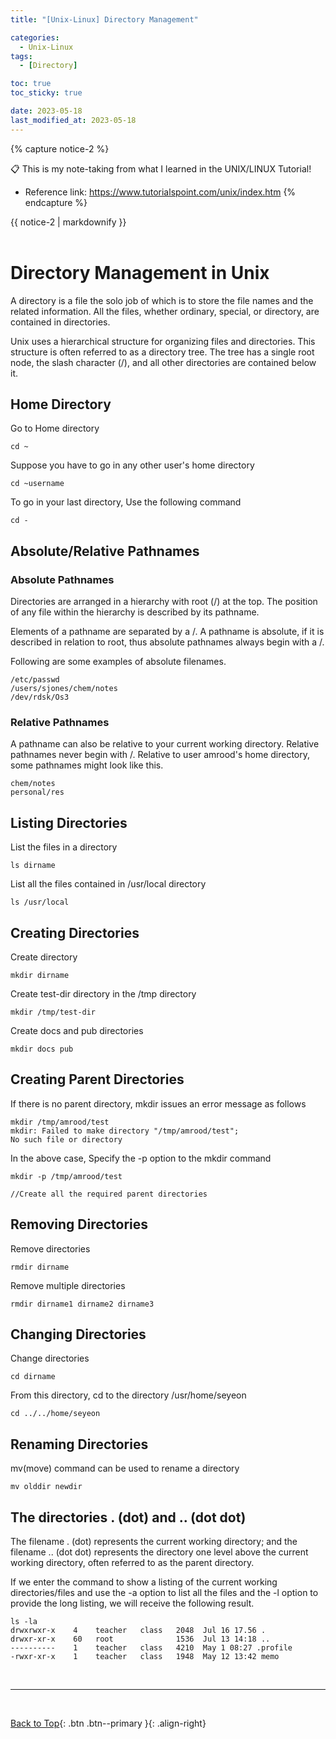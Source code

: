 ```yaml
---
title: "[Unix-Linux] Directory Management"

categories:
  - Unix-Linux
tags:
  - [Directory]

toc: true
toc_sticky: true

date: 2023-05-18
last_modified_at: 2023-05-18
---
```


{% capture notice-2 %}

📋 This is my note-taking from what I learned in the UNIX/LINUX Tutorial!

- Reference link: <https://www.tutorialspoint.com/unix/index.htm>
  {% endcapture %}

<div class="notice--danger">{{ notice-2 | markdownify }}</div>

<!-- 📋 This is my note-taking from what I learned in the UNIX/LINUX Tutorial!
{: .notice--danger} -->

<br>

# Directory Management in Unix

A directory is a file the solo job of which is to store the file names and the related information. All the files, whether ordinary, special, or directory, are contained in directories.

Unix uses a hierarchical structure for organizing files and directories. This structure is often referred to as a directory tree. The tree has a single root node, the slash character (/), and all other directories are contained below it.

## Home Directory

Go to Home directory

```
cd ~
```

Suppose you have to go in any other user's home directory

```
cd ~username
```

To go in your last directory, Use the following command

```
cd -
```

## Absolute/Relative Pathnames

### Absolute Pathnames

Directories are arranged in a hierarchy with root (/) at the top. The position of any file within the hierarchy is described by its pathname.

Elements of a pathname are separated by a /. A pathname is absolute, if it is described in relation to root, thus absolute pathnames always begin with a /.

Following are some examples of absolute filenames.

```
/etc/passwd
/users/sjones/chem/notes
/dev/rdsk/Os3
```

### Relative Pathnames

A pathname can also be relative to your current working directory. Relative pathnames never begin with /. Relative to user amrood's home directory, some pathnames might look like this.

```
chem/notes
personal/res
```

## Listing Directories

List the files in a directory

```
ls dirname
```

List all the files contained in /usr/local directory

```
ls /usr/local
```

## Creating Directories

Create directory

```
mkdir dirname
```

Create test-dir directory in the /tmp directory

```
mkdir /tmp/test-dir
```

Create docs and pub directories

```
mkdir docs pub
```

## Creating Parent Directories

If there is no parent directory, mkdir issues an error message as follows

```
mkdir /tmp/amrood/test
mkdir: Failed to make directory "/tmp/amrood/test";
No such file or directory
```

In the above case, Specify the -p option to the mkdir command

```
mkdir -p /tmp/amrood/test

//Create all the required parent directories
```

## Removing Directories

Remove directories

```
rmdir dirname
```

Remove multiple directories

```
rmdir dirname1 dirname2 dirname3
```

## Changing Directories

Change directories

```
cd dirname
```

From this directory, cd to the directory /usr/home/seyeon

```
cd ../../home/seyeon
```

## Renaming Directories

mv(move) command can be used to rename a directory

```
mv olddir newdir
```

## The directories . (dot) and .. (dot dot)

The filename . (dot) represents the current working directory; and the filename .. (dot dot) represents the directory one level above the current working directory, often referred to as the parent directory.

If we enter the command to show a listing of the current working directories/files and use the -a option to list all the files and the -l option to provide the long listing, we will receive the following result.

```
ls -la
drwxrwxr-x    4    teacher   class   2048  Jul 16 17.56 .
drwxr-xr-x    60   root              1536  Jul 13 14:18 ..
----------    1    teacher   class   4210  May 1 08:27 .profile
-rwxr-xr-x    1    teacher   class   1948  May 12 13:42 memo
```

<br>

---

<br>

[Back to Top](#){: .btn .btn--primary }{: .align-right}
